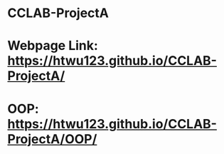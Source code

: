 # CCLAB-ProjectA
# Webpage Link:  https://htwu123.github.io/CCLAB-ProjectA/
# OOP: https://htwu123.github.io/CCLAB-ProjectA/OOP/